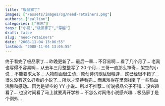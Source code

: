 ```yaml
---
title: "极品家丁"
images: ["/assets/images/og/need-retainers.png"]
authors: ["eallion"]
categories: ["日志"]
tags: ["小说","极品家丁","穿越"]
draft: false
slug: "need-retainers"
date: "2008-11-04 13:06:55"
lastmod: "2008-11-04 13:06:55"
---
```


终于看完了极品家丁...
昨晚更新了...
最后一章...
不容易啊...
看了几个月了...
老禹也写得不容易啊...
从去年三月整整写了 20 个月...
三哥一直那么神奇...
架空的小说...
不能要求太多...
人物刻画很生动...
原创诗词歌赋很精辟...
这已经很不错了...
很久没有这么好看的小说了...
所以才坚持看完...
而且难得在里面找到了一些热血沸腾和感动...
因为是架空的 YY 小说...
所以不推荐...
听说极品公子不错...
没兴趣看了...
也没时间看了马上就要离开学校...
不怎么对网络小说感兴趣...
极品家丁是个例外...
